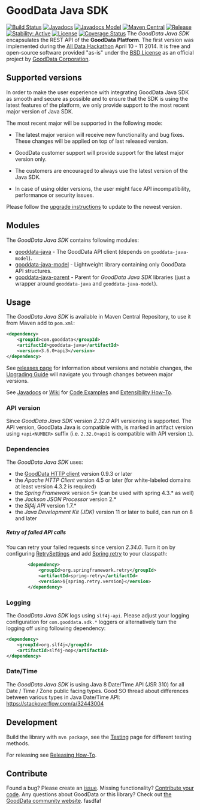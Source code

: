 # GoodData Java SDK
[![Build Status](https://github.com/helobinvn/gooddata-java/actions/workflows/build.yml/badge.svg?branch=master)](https://github.com/helobinvn/gooddata-java/actions/workflows/build.yml)
[![Javadocs](http://javadoc.io/badge/com.gooddata/gooddata-java.svg)](http://javadoc.io/doc/com.gooddata/gooddata-java)
[![Javadocs Model](https://javadoc.io/badge2/com.gooddata/gooddata-java-model/javadoc--model.svg)](https://javadoc.io/doc/com.gooddata/gooddata-java-model)
[![Maven Central](https://maven-badges.herokuapp.com/maven-central/com.gooddata/gooddata-java/badge.svg)](https://maven-badges.herokuapp.com/maven-central/com.gooddata/gooddata-java)
[![Release](https://img.shields.io/github/release/gooddata/gooddata-java.svg)](https://github.com/gooddata/gooddata-java/releases)
[![Stability: Active](https://masterminds.github.io/stability/active.svg)](https://masterminds.github.io/stability/active.html)
[![License](https://img.shields.io/badge/license-BSD-blue.svg)](LICENSE.txt)
[![Coverage Status](https://codecov.io/gh/helobinvn/gooddata-java/branch/master/graph/badge.svg)](https://codecov.io/gh/helobinvn/gooddata-java/branch/master/graph/badge.svg)
The *GoodData Java SDK* encapsulates the REST API of the **GoodData Platform**.
The first version was implemented during the [All Data Hackathon](http://hackathon.gooddata.com) April 10 - 11 2014.
It is free and open-source software provided "as-is" under the [BSD License](LICENSE.txt) as an official project by [GoodData Corporation](http://www.gooddata.com).

## Supported versions
 
In order to make the user experience with integrating GoodData Java SDK as smooth and secure as possible and to ensure that the SDK is using the latest features of the platform, we only provide support to the most recent major version of Java SDK. 
 
The most recent major will be supported in the following mode:
 
- The latest major version will receive new functionality and bug fixes. These changes will be applied on top of last released version.
- GoodData customer support will provide support for the latest major version only.

- The customers are encouraged to always use the latest version of the Java SDK.
- In case of using older versions, the user might face API incompatibility, performance or security issues.
 
Please follow the [upgrade instructions](https://github.com/gooddata/gooddata-java/wiki/Upgrading) to update to the newest version.

## Modules

The *GoodData Java SDK* contains following modules:
* [gooddata-java](./gooddata-java) - The GoodData API client (depends on `gooddata-java-model`).
* [gooddata-java-model](./gooddata-java-model) - Lightweight library containing only GoodData API structures.
* [gooddata-java-parent](./pom.xml) - Parent for *GoodData Java SDK* libraries (just a wrapper around `gooddata-java` and `gooddata-java-model`).

## Usage

The *GoodData Java SDK* is available in Maven Central Repository, to use it from Maven add to `pom.xml`:

```xml
<dependency>
    <groupId>com.gooddata</groupId>
    <artifactId>gooddata-java</artifactId>
    <version>3.6.0+api3</version>
</dependency>
```
See [releases page](https://github.com/gooddata/gooddata-java/releases) for information about versions and notable changes,
the [Upgrading Guide](https://github.com/gooddata/gooddata-java/wiki/Upgrading) will navigate you
through changes between major versions.

See [Javadocs](http://javadoc.io/doc/com.gooddata/gooddata-java)
or [Wiki](https://github.com/gooddata/gooddata-java/wiki) for
[Code Examples](https://github.com/gooddata/gooddata-java/wiki/Code-Examples)
and [Extensibility How-To](https://github.com/gooddata/gooddata-java/wiki/Extending).

### API version
Since *GoodData Java SDK* version *2.32.0* API versioning is supported. The API version, GoodData Java is compatible with, is marked in artifact version using `+api<NUMBER>` suffix (i.e. `2.32.0+api1` is compatible with API version `1`).

### Dependencies

The *GoodData Java SDK* uses:
* the [GoodData HTTP client](https://github.com/gooddata/gooddata-http-client) version 0.9.3 or later
* the *Apache HTTP Client* version 4.5 or later (for white-labeled domains at least version 4.3.2 is required)
* the *Spring Framework* version 5* (can be used with spring 4.3.* as well)
* the *Jackson JSON Processor* version 2.*
* the *Slf4j API* version 1.7.*
* the *Java Development Kit (JDK)* version 11 or later to build, can run on 8 and later

##### Retry of failed API calls

You can retry your failed requests since version *2.34.0*. Turn it on by configuring
[RetrySettings](https://github.com/gooddata/gooddata-java/blob/master/src/main/java/com/gooddata/retry/RetrySettings.java)
and add [Spring retry](https://github.com/spring-projects/spring-retry) to your classpath:
```xml
        <dependency>
            <groupId>org.springframework.retry</groupId>
            <artifactId>spring-retry</artifactId>
            <version>${spring.retry.version}</version>
        </dependency>
```

### Logging

The *GoodData Java SDK* logs using `slf4j-api`. Please adjust your logging configuration for 
`com.gooddata.sdk.*` loggers or alternatively turn the logging off using following dependency:

```xml
<dependency>
    <groupId>org.slf4j</groupId>
    <artifactId>slf4j-nop</artifactId>
</dependency>
```

### Date/Time
The *GoodData Java SDK* is using Java 8 Date/Time API (JSR 310) for all Date / Time / Zone public facing types.
Good SO thread about differences between various types in Java Date/Time API: https://stackoverflow.com/a/32443004

## Development

Build the library with `mvn package`, see the
[Testing](https://github.com/gooddata/gooddata-java/wiki/Testing) page for different testing methods.

For releasing see [Releasing How-To](https://github.com/gooddata/gooddata-java/wiki/Releasing).

## Contribute

Found a bug? Please create an [issue](https://github.com/gooddata/gooddata-java/issues). Missing functionality?
[Contribute your code](CONTRIBUTING.md). Any questions about GoodData or this library? Check out [the GoodData community website](http://community.gooddata.com/).
fasdfaf
